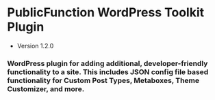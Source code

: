 # PublicFunction WordPress Toolkit Plugin #

 - Version 1.2.0
 
### WordPress plugin for adding additional, developer-friendly functionality to a site. This includes JSON config file based functionality for Custom Post Types, Metaboxes, Theme Customizer, and more. ###
